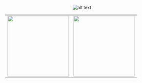 <p align="center">
 <img src="https://cdn.discordapp.com/attachments/1191940685281108121/1201059040239820891/Screenshot_2024-01-27_235909-removebg-preview.png?ex=65c87065&is=65b5fb65&hm=791dd30821508ceea7e8c45ea364d2a074cd0b0d93fc78c7c468bf652fbfce45&" alt="alt text">
</p>

<table align="center">
 <tr>
    <td><a href="https://github.com/anuraghazra/github-readme-stats"><img height=200 src="https://github-readme-stats.vercel.app/api?username=0xB1RDY&theme=cobalt" /></a></td>
    <td><a href="https://github.com/anuraghazra/convoychat"><img height=200 src="https://github-readme-stats.vercel.app/api/top-langs?username=0xB1RDY&layout=compact&langs_count=8&card_width=320&theme=cobalt" /></a></td>
 </tr>
</table>
